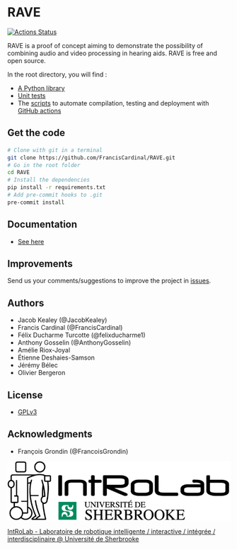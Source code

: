 # RAVE

[![Actions Status](https://github.com/FrancisCardinal/RAVE/actions/workflows/build_test_and_release.yml/badge.svg)](https://github.com/FrancisCardinal/RAVE/actions)

RAVE is a proof of concept aiming to demonstrate the possibility of combining
audio and video processing in hearing aids. RAVE is free and open source.

In the root directory, you will find :

* [A Python library](library/RAVE)
* [Unit tests](library/RAVE/tests)
* The [scripts](.github/workflows) to automate compilation, testing and deployment with [GitHub actions](https://docs.github.com/en/actions)

## Get the code

```bash
# Clone with git in a terminal
git clone https://github.com/FrancisCardinal/RAVE.git
# Go in the root folder
cd RAVE
# Install the dependencies
pip install -r requirements.txt
# Add pre-commit hooks to .git
pre-commit install                                                         
```

## Documentation

* [See here](TODO)

## Improvements

Send us your comments/suggestions to improve the project in [issues](https://github.com/introlab/pyodas/issues).

## Authors

* Jacob Kealey (@JacobKealey)
* Francis Cardinal (@FrancisCardinal)
* Félix Ducharme Turcotte (@felixducharme1)
* Anthony Gosselin (@AnthonyGosselin)
* Amélie Riox-Joyal
* Étienne Deshaies-Samson
* Jérémy Bélec
* Olivier Bergeron

## License

* [GPLv3](LICENSE)

## Acknowledgments

* François Grondin (@FrancoisGrondin)

![IntRoLab](docs/IntRoLab.png)

[IntRoLab - Laboratoire de robotique intelligente / interactive / intégrée / interdisciplinaire @ Université de Sherbrooke](https://introlab.3it.usherbrooke.ca)
